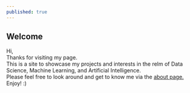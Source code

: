 ```yaml
---
published: true
---
```

## Welcome

Hi,  
Thanks for visiting my page.  
This is a site to showcase my projects and interests in the relm of Data Science, Machine Learning, and Artificial Intelligence.  
Please feel free to look around and get to know me via the [about page.](https://moazim1993.github.io/about/)  
Enjoy! :)
